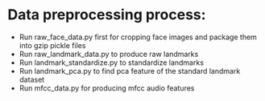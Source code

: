# Data preprocessing process:
- Run raw_face_data.py first for cropping face images and package them into gzip pickle files
- Run raw_landmark_data.py to produce raw landmarks
- Run landmark_standardize.py to standardize landmarks
- Run landmark_pca.py to find pca feature of the standard landmark dataset
- Run mfcc_data.py for producing mfcc audio features
